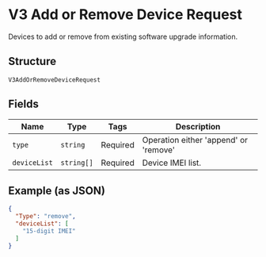 
# V3 Add or Remove Device Request

Devices to add or remove from existing software upgrade information.

## Structure

`V3AddOrRemoveDeviceRequest`

## Fields

| Name | Type | Tags | Description |
|  --- | --- | --- | --- |
| `type` | `string` | Required | Operation either 'append' or 'remove' |
| `deviceList` | `string[]` | Required | Device IMEI list. |

## Example (as JSON)

```json
{
  "Type": "remove",
  "deviceList": [
    "15-digit IMEI"
  ]
}
```

